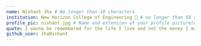 ```yaml
---
name: Nishant Jha # No longer than 18 characters
institution: New Horizon College of Engineering 🚩 # no longer than 58 characters
profile_pic: nishant.jpg # Name and extension of your profile picture(ex. mona.png)
quote: I wanna be remembered for the life I live and not the money I make. # no longer than 100 characters
github_user: JhaNishant
---
```

